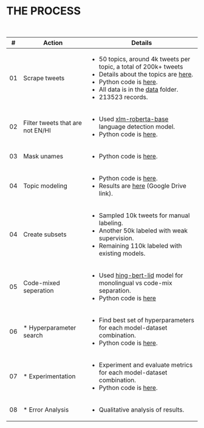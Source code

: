 </br>

# THE PROCESS

</br>

| # | Action 	| Details 	|
|:-----:|--------	|---------	|
| 01   	| Scrape tweets    	| <ul> <li>50 topics, around 4k tweets per topic, a total of 200k+ tweets</li> <li>Details about the topics are [here](https://docs.google.com/spreadsheets/d/1M8wwLU5D1V7Wiis3q7Z2mam1IM129AfawyZZG2W6Z9E/edit#gid=688753965).</li> <li>Python code is [here](https://github.com/nazianafis/MastersThesis/blob/main/preprocessing/scrapeT1.py).</li> <li> All data is in the [data](https://github.com/nazianafis/MastersThesis/tree/main/data) folder.</li> <li>213523 records.</li></ul> |
| 02   	| Filter tweets that are not EN/HI 	| <ul> <li>Used [xlm-roberta-base](https://huggingface.co/papluca/xlm-roberta-base-language-detection) language detection model.</li> <li>Python code is [here](https://github.com/nazianafis/MastersThesis/blob/main/preprocessing/basicLangDetection.ipynb).</li>  </ul> 	|
| 03   	| Mask unames 	| <ul> <li>Python code is [here](https://github.com/nazianafis/MastersThesis/blob/main/preprocessing/maskUsernames.ipynb).</li> </ul>  	|
| 04    | Topic modeling | <ul> <li>Python code is [here](https://github.com/nazianafis/MastersThesis/blob/main/TopicModeling/onModifiedData/TopicModelingFinal.ipynb).</li> <li>Results are [here](https://drive.google.com/drive/u/3/folders/1pC9-FRhxGZRAoW7BfyMBmZrrLIRtuMav) (Google Drive link).</li> </ul>
| 04   	| Create subsets 	| <ul> <li>Sampled 10k tweets for manual labeling.</li> <li>Another 50k labeled with weak supervision.</li> <li>Remaining 110k labeled with existing models.</li> </ul>        	|
| 05   	| Code-mixed seperation | <ul> <li>Used [hing-bert-lid](https://huggingface.co/l3cube-pune/hing-bert-lid) model for monolingual vs code-mix separation.</li> <li>Python code is [here](https://github.com/nazianafis/MastersThesis/blob/main/hyperparam-tuning/AGG_hing-bert_50k.py)</li> </ul> 	|
| 06   	| * Hyperparameter search	| <ul> <li>Find best set of hyperparameters for each model-dataset combination.</li> <li>Python code is [here](https://github.com/nazianafis/MastersThesis/blob/main/hyperparam-tuning/AGG_hing-bert_50k.py).</li> </ul>	|
| 07   	| * Experimentation | <ul> <li>Experiment and evaluate metrics for each model-dataset combination.</li> <li>Python code is [here]().</li> </ul> |
| 08   	| * Error Analysis	| <ul> <li>Qualitative analysis of results.</li> </ul> |
